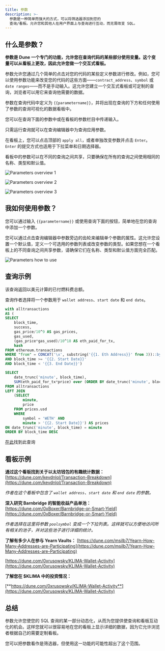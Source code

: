 ```yaml
---
title: 参数
description: >-
  参数是一种简单而强大的方式，可以将筛选器添加到您的
  查询/看板。允许您和其他人在用户界面上与查询进行互动，而无需改变 SQL。
---
```


## 什么是参数？

**参数是 Dune 一个专门的功能，允许您在查询代码的某些部分使用变量。这个变量可以从看板上更改，因此允许您做一个交互式看板。**

参数允许您通过几个简单的点击对您的代码的某些定义参数进行修改。例如，您可以使用参数功能来改变您的代码的这些方面——`contract_address`、`symbol` 或 `date ranges`——而不是手动输入。这允许您建立一个交互式看板或可定制的查询，浏览者可以用它来查询他需要的数据。

参数在查询代码中定义为 `{{parametername}}`，并将出现在查询的下方和任何使用了参数的查询可视化的数据看板中。

您可以在查询下面的参数中或在看板的参数栏目中传递输入。

只需运行查询就可以在查询编辑器中为查询应用参数。

在看板上，您可以点击顶部的 `apply all`，或者单独改变参数并点击 `Enter`。`Enter` 的提交方式也适用于下拉菜单和日期选择器。

看板中的参数可以在不同的查询之间共享，只要确保在所有的查询之间使用相同的名称、类型和默认值。

![Parameters overview 1](images/parameters-overview-1.png)

![Parameters overview 2](images/parameters-overview-2.png)

![Parameters overview 3](images/parameters-overview-3.png)

## 我如何使用参数？

您可以通过输入 `{{parametername}}` 或使用查询下面的按钮，简单地在您的查询中添加一个参数。

您可以通过点击查询编辑器中参数旁边的齿轮来编辑单个参数的属性。这允许您设置一个默认值，定义一个可选用的参数列表或改变参数的类型。如果您想在一个看板上的不同查询之间共享参数，请确保它们在名称、类型和默认值方面完全匹配。

![Parameters how to use](../images/parameters-how-to-use.gif)

## 查询示例

该查询返回以美元计算的已付燃料费总额。

查询作者选择将一个参数用于 `wallet address`、`start date` 和 `end date`。

```sql
with alltransactions
AS (
SELECT 
    block_time, 
    success, 
    gas_price/10^9 AS gas_prices, 
    gas_used,
    (gas_price*gas_used)/10^18 AS eth_paid_for_tx,
    hash
FROM ethereum.transactions
WHERE "from" = CONCAT('\x', substring('{{1. Eth Address}}' from 3))::bytea
AND block_time >= '{{2. Start Date}}'
AND block_time < '{{3. End Date}}')

SELECT
    date_trunc('minute', block_time),
    SUM(eth_paid_for_tx*price) over (ORDER BY date_trunc('minute', block_time)) AS "Total Gas Fees Paid in USD"
FROM alltransactions
LEFT JOIN 
    (SELECT
        minute,
        price
    FROM prices.usd
    WHERE 
        symbol = 'WETH' AND
        minute > '{{2. Start Date}}') AS prices
ON date_trunc('minute', block_time) = minute
ORDER BY block_time DESC
```

[在此](https://dune.com/queries/64430/128463)找到此查询

## 看板示例

**通过这个看板找到关于以太坊钱包的有趣统计数据：**
[https://dune.com/kevdnlol/Transaction-Breakdown](https://dune.com/kevdnlol/Transaction-Breakdown)

_作者在这个看板中包含了 `wallet address`、`start date` 和 `end date` 的参数。_

**深入研究 Barnbridge 的智能收益产品单池：**
[https://dune.com/0xBoxer/Barnbridge-or-Smart-Yield](https://dune.com/0xBoxer/Barnbridge-or-Smart-Yield)

_作者选择在这里将参数 `poolsymbol` 变成一个下拉列表。这样就可以方便地访问所有相关的池子，并对这些池子进行详细的统计。_

**了解有多少人在参与 Yearn Vaults：**
[https://dune.com/msilb7/Yearn-How-Many-Addresses-are-Participating](https://dune.com/msilb7/Yearn-How-Many-Addresses-are-Participating)

[https://dune.com/0xrusowsky/KLIMA-Wallet-Activity](https://dune.com/0xrusowsky/KLIMA-Wallet-Activity)

**了解您在 $KLIMA 中的投资情况：**

[**https://dune.com/0xrusowsky/KLIMA-Wallet-Activity**](https://dune.com/0xrusowsky/KLIMA-Wallet-Activity)

## 总结

参数允许您使您的 SQL 查询的某一部分动态化，从而为您提供使查询和看板互动化的机会。这样您就可以很容易地在您的看板上显示详细的数据，因为它允许浏览者根据自己的需要定制看板。

您可以把参数看作是筛选器，但使用这一功能的可能性超出了这个范围。